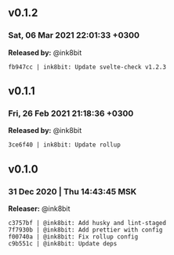 ## v0.1.2

### Sat, 06 Mar 2021 22:01:33 +0300

**Released by:** @ink8bit

```
fb947cc | ink8bit: Update svelte-check v1.2.3
```

## v0.1.1

### Fri, 26 Feb 2021 21:18:36 +0300

**Released by:** @ink8bit

```
3ce6f40 | ink8bit: Update rollup
```


## v0.1.0

### 31 Dec 2020 | Thu 14:43:45 MSK

**Releaser:** @ink8bit

```
c3757bf | @ink8bit: Add husky and lint-staged
7f7930b | @ink8bit: Add prettier with config
f00740a | @ink8bit: Fix rollup config
c9b551c | @ink8bit: Update deps
```